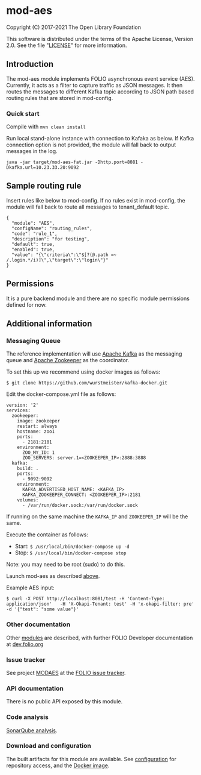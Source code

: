 # mod-aes

Copyright (C) 2017-2021 The Open Library Foundation

This software is distributed under the terms of the Apache License,
Version 2.0. See the file "[LICENSE](LICENSE)" for more information.

## Introduction

The mod-aes module implements FOLIO asynchronous event service (AES). Currently, it acts as a filter to capture traffic as JSON messages. It then routes the messages to different Kafka topic according to JSON path based routing rules that are stored in mod-config.

### Quick start

Compile with `mvn clean install`

Run local stand-alone instance with connection to Kafaka as below. If Kafka connection option is not provided, the module will fall back to output messages in the log.

```
java -jar target/mod-aes-fat.jar -Dhttp.port=8081 -Dkafka.url=10.23.33.20:9092
```
## Sample routing rule

Insert rules like below to mod-config. If no rules exist in mod-config, the module will fall back to route all messages to tenant_default topic.
```
{
  "module": "AES",
  "configName": "routing_rules",
  "code": "rule_1",
  "description": "for testing",
  "default": true,
  "enabled": true,
  "value": "{\"criteria\":\"$[?(@.path =~ /.login.*/i)]\",\"target\":\"login\"}"
}
```
## Permissions

It is a pure backend module and there are no specific module permissions defined for now.

## Additional information

### Messaging Queue

The reference implementation will use [Apache Kafka](https://kafka.apache.org/)
as the messaging queue and [Apache Zookeeper](https://zookeeper.apache.org/)
as the coordinator.

To set this up we recommend using docker images as follows:

`$ git clone https://github.com/wurstmeister/kafka-docker.git`

Edit the docker-compose.yml file as follows:
```$ cat docker-compose.yml
version: '2'
services:
  zookeeper:
    image: zookeeper
    restart: always
    hostname: zoo1
    ports:
      - 2181:2181
    environment:
      ZOO_MY_ID: 1
      ZOO_SERVERS: server.1=<ZOOKEEPER_IP>:2888:3888
  kafka:
    build: .
    ports:
      - 9092:9092
    environment:
      KAFKA_ADVERTISED_HOST_NAME: <KAFKA_IP>
      KAFKA_ZOOKEEPER_CONNECT: <ZOOKEEPER_IP>:2181
    volumes:
      - /var/run/docker.sock:/var/run/docker.sock
```

If running on the same machine the `KAFKA_IP` and `ZOOKEEPER_IP` will be the same.

Execute the container as follows:
- Start: `$ /usr/local/bin/docker-compose up -d`
- Stop: `$ /usr/local/bin/docker-compose stop`

Note: you may need to be root (sudo) to do this.

Launch mod-aes as described [above](#quick-start).

Example AES input:
```
$ curl -X POST http://localhost:8081/test -H 'Content-Type: application/json'   -H 'X-Okapi-Tenant: test' -H 'x-okapi-filter: pre'  -d '{"test": "some value"}'
```

### Other documentation

Other [modules](https://dev.folio.org/source-code/#server-side) are described,
with further FOLIO Developer documentation at [dev.folio.org](https://dev.folio.org/)

### Issue tracker

See project [MODAES](https://issues.folio.org/browse/MODAES)
at the [FOLIO issue tracker](https://dev.folio.org/guidelines/issue-tracker).

### API documentation

There is no public API exposed by this module.

### Code analysis

[SonarQube analysis](https://sonarcloud.io/dashboard?id=org.folio%3Amod-aes).

### Download and configuration

The built artifacts for this module are available.
See [configuration](https://dev.folio.org/download/artifacts) for repository access,
and the [Docker image](https://hub.docker.com/r/folioorg/mod-aes/).

